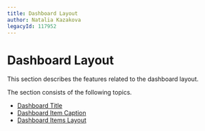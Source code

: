 ```yaml
---
title: Dashboard Layout
author: Natalia Kazakova
legacyId: 117952
---
```

# Dashboard Layout
This section describes the features related to the dashboard layout.

The section consists of the following topics.
* [Dashboard Title](dashboard-layout/dashboard-title.md)
* [Dashboard Item Caption](dashboard-layout/dashboard-item-caption.md)
* [Dashboard Items Layout](dashboard-layout/dashboard-items-layout.md)